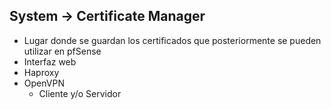 ## System → Certificate Manager

- Lugar donde se guardan los certificados que posteriormente se pueden utilizar en pfSense
 - Interfaz web
 - Haproxy
 - OpenVPN
   - Cliente y/o Servidor
